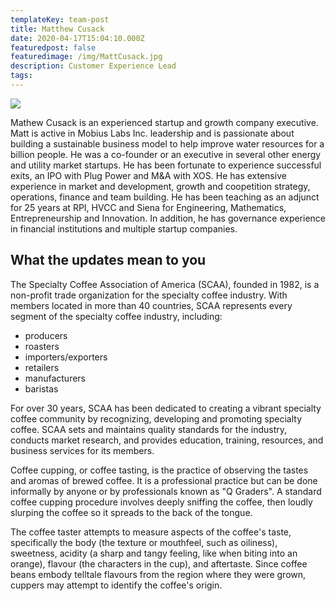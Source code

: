 ```yaml
---
templateKey: team-post
title: Matthew Cusack
date: 2020-04-17T15:04:10.000Z
featuredpost: false
featuredimage: /img/MattCusack.jpg
description: Customer Experience Lead
tags:
---
```

![](/img/flavor_wheel.jpg)

Mathew Cusack is an experienced startup and growth company executive. Matt is active in Mobius Labs Inc. leadership and is passionate about building a sustainable business model to help improve water resources for a billion people. He was a co-founder or an executive in several other energy and utility market startups. He has been fortunate to experience successful exits, an IPO with Plug Power and M&A with XOS. He has extensive experience in market and development, growth and coopetition strategy, operations, finance and team building. He has been teaching as an adjunct for 25 years at RPI, HVCC and Siena for Engineering, Mathematics, Entrepreneurship and Innovation. In addition, he has governance experience in financial institutions and multiple startup companies.

## What the updates mean to you

The Specialty Coffee Association of America (SCAA), founded in 1982, is a non-profit trade organization for the specialty coffee industry. With members located in more than 40 countries, SCAA represents every segment of the specialty coffee industry, including:

* producers
* roasters
* importers/exporters
* retailers
* manufacturers
* baristas

For over 30 years, SCAA has been dedicated to creating a vibrant specialty coffee community by recognizing, developing and promoting specialty coffee. SCAA sets and maintains quality standards for the industry, conducts market research, and provides education, training, resources, and business services for its members.

Coffee cupping, or coffee tasting, is the practice of observing the tastes and aromas of brewed coffee. It is a professional practice but can be done informally by anyone or by professionals known as "Q Graders". A standard coffee cupping procedure involves deeply sniffing the coffee, then loudly slurping the coffee so it spreads to the back of the tongue.

The coffee taster attempts to measure aspects of the coffee's taste, specifically the body (the texture or mouthfeel, such as oiliness), sweetness, acidity (a sharp and tangy feeling, like when biting into an orange), flavour (the characters in the cup), and aftertaste. Since coffee beans embody telltale flavours from the region where they were grown, cuppers may attempt to identify the coffee's origin.
